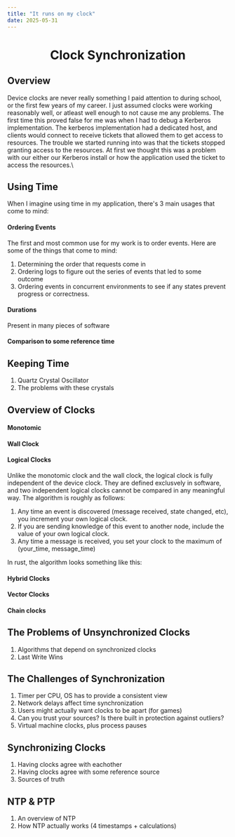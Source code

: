 ```yaml
---
title: "It runs on my clock"
date: 2025-05-31
---
```


<h1 style="text-align: center;">Clock Synchronization</h1>

## Overview

Device clocks are never really something I paid attention to during school, or
the first few years of my career. I just assumed clocks were working
reasonably well, or atleast well enough to not cause me any problems. The first
time this proved false for me was when I had to debug a Kerberos implementation.
The kerberos implementation had a dedicated host, and clients would connect to
receive tickets that allowed them to get access to resources. The trouble we
started running into was that the tickets stopped granting access to the
resources. At first we thought this was a problem with our either our Kerberos
install or how the application used the ticket to access the resources.\

## Using Time

When I imagine using time in my application, there's 3 main usages that come to
mind:
####  Ordering Events

The first and most common use for my work is to order events. Here are some of
the things that come to mind:

1. Determining the order that requests come in 
2. Ordering logs to figure out the series of events that led to some outcome
3. Ordering events in concurrent environments to see if any states prevent
   progress or correctness.

#### Durations 

Present in many pieces of software 



#### Comparison to some reference time

## Keeping Time
1. Quartz Crystal Oscillator
2. The problems with these crystals

## Overview of Clocks
#### Monotomic
#### Wall Clock


#### Logical Clocks

Unlike the monotomic clock and the wall clock, the logical clock is fully
independent of the device clock. They are defined exclusvely in software, and
two independent logical clocks cannot be compared in any meaningful way. The
algorithm is roughly as follows:

1. Any time an event is discovered (message received, state changed, etc), you
   increment your own logical clock.
2. If you are sending knowledge of this event to another node, include the value
   of your own logical clock. 
3. Any time a message is received, you set your clock to the maximum of
   (your_time, message_time)

In rust, the algorithm looks something like this:



#### Hybrid Clocks
#### Vector Clocks
#### Chain clocks


## The Problems of Unsynchronized Clocks
1. Algorithms that depend on synchronized clocks
2. Last Write Wins 


## The Challenges of Synchronization
1. Timer per CPU, OS has to provide a consistent view 
3. Network delays affect time synchronization 
4. Users might actually want clocks to be apart (for games)
5. Can you trust your sources? Is there built in protection against outliers?
6. Virtual machine clocks, plus process pauses


## Synchronizing Clocks
1. Having clocks agree with eachother 
2. Having clocks agree with some reference source
3. Sources of truth 


## NTP & PTP
1. An overview of NTP 
2. How NTP actually works (4 timestamps + calculations)
